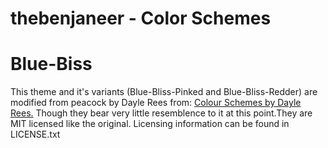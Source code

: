 # thebenjaneer - Color Schemes

# Blue-Biss

This theme and it's variants (Blue-Bliss-Pinked and Blue-Bliss-Redder) are modified from peacock by Dayle Rees from: [Colour Schemes by Dayle Rees.](https://github.com/daylerees/colour-schemes) Though they bear very little resemblence to it at this point.They are MIT licensed like the original. Licensing information can be found in LICENSE.txt